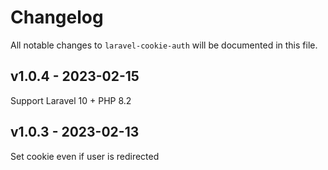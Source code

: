 # Changelog

All notable changes to `laravel-cookie-auth` will be documented in this file.

## v1.0.4 - 2023-02-15

Support Laravel 10 + PHP 8.2

## v1.0.3 - 2023-02-13

Set cookie even if user is redirected
